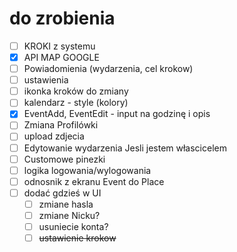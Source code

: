 # do zrobienia

- [ ] KROKI z systemu
- [X] API MAP GOOGLE
- [ ] Powiadomienia (wydarzenia, cel krokow)
- [ ] ustawienia
- [ ] ikonka kroków do zmiany
- [ ] kalendarz - style (kolory)
- [X] EventAdd, EventEdit - input na godzinę i opis
- [ ] Zmiana Profilówki
- [ ] upload zdjecia
- [ ] Edytowanie wydarzenia Jesli jestem włascicelem
- [ ] Customowe pinezki
- [ ] logika logowania/wylogowania
- [ ] odnosnik z ekranu Event do Place
- [ ] dodać gdzieś w UI
  - [ ] zmiane hasla
  - [ ] zmiane Nicku?
  - [ ] usuniecie konta?
  - [ ] ~~ustawienie krokow~~